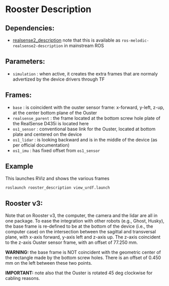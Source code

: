 # Rooster Description

## Dependencies:
 - [realsense2_description](https://github.com/IntelRealSense/realsense-ros/tree/development/realsense2_description)
   note that this is available as `ros-melodic-realsense2-description` in mainstream ROS

## Parameters:
 - `simulation` : when active, it creates the extra frames that are normaly advertized by the device drivers through TF

## Frames:
 - `base` : is coincident with the ouster sensor frame: x-forward, y-left, z-up, at the center bottom plane of the Ouster
 - `realsense_parent` : the frame located at the bottom screw hole plate of the RealSense D435i is located here
 - `os1_sensor` : conventional base link for the Ouster, located at bottom plate and centered on the device
 - `os1_lidar` : is looking backward and is in the middle of the device (as per official documentation)
 - `os1_imu` : has fixed offset from `os1_sensor`

## Example
This launches RViz and shows the various frames
```
roslaunch rooster_description view_urdf.launch
```

## Rooster v3:
Note that on Rooster v3, the computer, the camera and the lidar are all in one package. To ease the integration with other 
robots (e.g., Ghost, Husky), the base frame is re-defined to be at the bottom of the device (i.e., the computer case) 
on the intersection between the sagittal and transversal plane, with x-axis forward, y-axis left and z-axis up.
The z-axis coincident to the z-axis Ouster sensor frame, with an offset of 77.250 mm.

**WARNING:** the base frame is NOT coincident with the geometric center of the rectangle made by the bottom screw holes.
There is an offset of 0.450 mm on the left between these two points.

**IMPORTANT:** note also that the Ouster is rotated 45 deg clockwise for cabling reasons.



